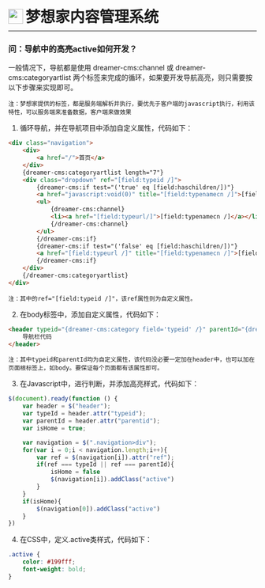<div style="display: flex;">
	<img src="https://oss.iteachyou.cc/logo.png" height="30" />
	<div style="margin-left: 5px; font-size: 30px; line-height: 30px; font-weight: bold;">梦想家内容管理系统</div>
</div>

----------
### 问：导航中的高亮active如何开发？
一般情况下，导航都是使用 dreamer-cms:channel 或 dreamer-cms:categoryartlist 两个标签来完成的循环，如果要开发导航高亮，则只需要按以下步骤来实现即可。

`注：梦想家提供的标签，都是服务端解析并执行，要优先于客户端的javascript执行，利用该特性，可以服务端来准备数据，客户端来做效果`

1. 循环导航，并在导航项目中添加自定义属性，代码如下：
```html
<div class="navigation">
    <div>
        <a href="/">首页</a>
    </div>
    {dreamer-cms:categoryartlist length="7"}
    <div class="dropdown" ref="[field:typeid /]">
        {dreamer-cms:if test="('true' eq [field:haschildren/])"}
        <a href="javascript:void(0)" title="[field:typenamecn /]">[field:typenamecn /]</a>
        <ul>
            {dreamer-cms:channel}
            <li><a href="[field:typeurl/]">[field:typenamecn /]</a></li>
            {/dreamer-cms:channel}
        </ul>
        {/dreamer-cms:if}
        {dreamer-cms:if test="('false' eq [field:haschildren/])"}
        <a href="[field:typeurl /]" title="[field:typenamecn /]">[field:typenamecn /]</a>
        {/dreamer-cms:if}
    </div>
    {/dreamer-cms:categoryartlist}
</div>
```
`注：其中的ref="[field:typeid /]"，该ref属性则为自定义属性。`

2. 在body标签中，添加自定义属性，代码如下：
```html
<header typeid="{dreamer-cms:category field='typeid' /}" parentId="{dreamer-cms:category field='parentid' /}">
    导航栏代码
</header>
```
`注：其中typeid和parentId均为自定义属性，该代码没必要一定加在header中，也可以加在页面根标签上，如body。要保证每个页面都有该属性即可。`

3. 在Javascript中，进行判断，并添加高亮样式，代码如下：
```javascript
$(document).ready(function () {
    var header = $("header");
    var typeId = header.attr("typeid");
    var parentId = header.attr("parentid");
    var isHome = true;

    var navigation = $(".navigation>div");
    for(var i = 0;i < navigation.length;i++){
        var ref = $(navigation[i]).attr("ref");
        if(ref === typeId || ref === parentId){
            isHome = false
            $(navigation[i]).addClass("active")
        }
    }
    if(isHome){
        $(navigation[0]).addClass("active")
    }
})
```
4. 在CSS中，定义.active类样式，代码如下：
```css
.active {
    color: #199fff;
    font-weight: bold;
}
```

